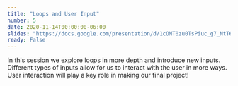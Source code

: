 ```yaml
---
title: "Loops and User Input"
number: 5
date: 2020-11-14T00:00:00-06:00
slides: "https://docs.google.com/presentation/d/1cOMT0zu0TsPiuc_g7_NtT6JHVbWvlIJvAKqU6NrKfUI/edit?usp=sharing"
ready: False
---
```


In this session we explore loops in more depth and introduce new inputs. Different types of inputs allow for us to interact with the user in more ways. User interaction will play a key role in making our final project!